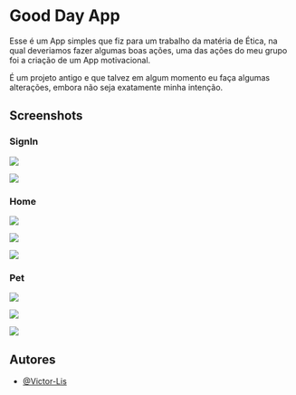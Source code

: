 
# Good Day App

Esse é um App simples que fiz para um trabalho da matéria de Ética, na qual deveriamos fazer algumas boas ações, uma das ações do meu grupo foi a criação de um App motivacional.

É um projeto antigo e que talvez em algum momento eu faça algumas alterações, embora não seja exatamente minha intenção.

## Screenshots

### SignIn

![](https://github.com/Victor-Lis/Good-Day-App/blob/master/src/ProjectImages/Login.jpg)

![](https://github.com/Victor-Lis/Good-Day-App/blob/master/src/ProjectImages/Login%20Loading.jpg)

### Home 

![](https://github.com/Victor-Lis/Good-Day-App/blob/master/src/ProjectImages/Home1.jpg)

![](https://github.com/Victor-Lis/Good-Day-App/blob/master/src/ProjectImages/Home2.jpg)

![](https://github.com/Victor-Lis/Good-Day-App/blob/master/src/ProjectImages/Home3.jpg)

### Pet

![](https://github.com/Victor-Lis/Good-Day-App/blob/master/src/ProjectImages/Pet1.jpg)

![](https://github.com/Victor-Lis/Good-Day-App/blob/master/src/ProjectImages/Pet2.jpg)

![](https://github.com/Victor-Lis/Good-Day-App/blob/master/src/ProjectImages/Pet3.jpg)

## Autores

- [@Victor-Lis](https://github.com/Victor-Lis)
